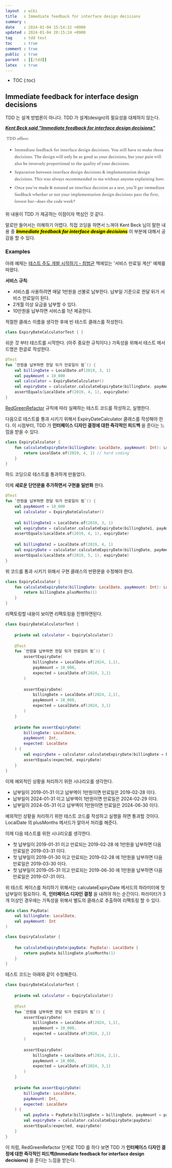 ```yaml
---
layout  : wiki
title   : Immediate feedback for interface design decisions
summary : 
date    : 2024-01-04 15:54:32 +0900
updated : 2024-01-04 20:15:24 +0900
tag     : tdd test
toc     : true
comment : true
public  : true
parent  : [[/tdd]]
latex   : true
---
```

* TOC
{:toc}

## Immediate feedback for interface design decisions

TDD 는 설계 방법론이 아니다. TDD 가 설계(design)의 필요성을 대체하지 않는다.

___[Kent Beck said "Immediate feedback for interface design decisions"](https://tidyfirst.substack.com/p/tdd-isnt-design)___

![](/resource/wiki/tdd-interface-design-decisions/tdd-offers.png)

위 내용이 TDD 가 제공하는 이점이자 핵심인 것 같다.

말로만 들어서는 이해하기 어렵다. 직접 코딩을 하면서 느껴야 Kent Beck 님이 말한 내용 중 <mark><em><strong>Immediate feedback for interface design decisions</strong></em></mark> 이 부분에 대해서 공감을 할 수 있다.

### Examples

아래 예제는 [테스트 주도 개발 시작하기 - 최범균](#) 책에있는 '서비스 만료일 계산' 예제를 따왔다.

__서비스 규칙__:
- 서비스를 사용하려면 매달 1만원을 선불로 납부한다. 납부일 기준으로 한달 뒤가 서비스 만료일이 된다.
- 2개월 이상 요금을 납부할 수 있다.
- 10만원을 납부하면 서비스를 1년 제공한다.

적절한 클래스 이름을 생각한 후에 빈 테스트 클래스를 작성한다.

```kotlin
class ExpiryDateCalculatorTest { }
```

쉬운 것 부터 테스트를 시작한다. (아주 중요한 규칙이다.) 가독성을 위해서 테스트 메서드명은 한글로 작성한다.

```kotlin
@Test
fun `만원을 납부하면 한달 뒤가 만료일이 됨`() {
    val billingDate = LocalDate.of(2019, 3, 1)
    val payAmount = 10_000
    val calculator = ExpiryDateCalculator()
    val expiryDate = calculator.calculateExpiryDate(billingDate, payAmount)
    assertEquals(LocalDate.of(2019, 4, 1), expiryDate)
}
```

[RedGreenRefactor](https://baekjungho.github.io/wiki/tdd/tdd-red-green-refactor/) 규칙에 따라 실패하는 테스트 코드를 작성하고, 실행한다.

다음으로 테스트를 통과 시키기 위해서 ExpiryDateCalculator 클래스를 작성해야 한다. 이 시점부터, TDD 가 __인터페이스 디자인 결정에 대한 즉각적인 피드백__ 을 준다는 느낌을 받을 수 있다.

```kotlin
class ExpiryCalculator {
    fun calculateExpiryDate(billingDate: LocalDate, payAmount: Int): LocalDate {
        return LocalDate.of(2019, 4, 1) // hard coding
    }
}
```

하드 코딩으로 테스트를 통과하게 만들었다.

이제 __새로운 단언문을 추가하면서 구현을 일반화__ 한다.

```kotlin
@Test
fun `만원을 납부하면 한달 뒤가 만료일이 됨`() {
    val payAmount = 10_000
    val calculator = ExpiryDateCalculator()
    
    val billingDate1 = LocalDate.of(2019, 3, 1)
    val expiryDate = calculator.calculateExpiryDate(billingDate1, payAmount)
    assertEquals(LocalDate.of(2019, 4, 1), expiryDate)

    val billingDate2 = LocalDate.of(2019, 4, 1)
    val expiryDate = calculator.calculateExpiryDate(billingDate, payAmount)
    assertEquals(LocalDate.of(2019, 5, 1), expiryDate)
}
```

위 코드를 통과 시키기 위해서 구현 클래스의 반환문을 수정해야 한다.

```kotlin
class ExpiryCalculator {
    fun calculateExpiryDate(billingDate: LocalDate, payAmount: Int): LocalDate {
        return billingDate.plusMonths(1)
    }
}
```

리팩토링할 내용이 보이면 리팩토링을 진행하면된다.

```kotlin
class ExpiryDateCalculatorTest {

    private val calculator = ExpiryCalculator()

    @Test
    fun `만원을 납부하면 한달 뒤가 만료일이 됨`() {
        assertExpiryDate(
            billingDate = LocalDate.of(2024, 1,1),
            payAmount = 10_000,
            expected = LocalDate.of(2024, 2,1)
        )

        assertExpiryDate(
            billingDate = LocalDate.of(2024, 2,1),
            payAmount = 10_000,
            expected = LocalDate.of(2024, 3,1)
        )
    }
    
    private fun assertExpiryDate(
        billingDate: LocalDate,
        payAmount: Int,
        expected: LocalDate
    ) {
        val expiryDate = calculator.calculateExpiryDate(billingDate = billingDate, payAmount = payAmount)
        assertEquals(expected, expiryDate)
    }
}
```

이제 예외적인 상황을 처리하기 위한 시나리오를 생각한다.

- 납부일이 2019-01-31 이고 납부액이 1만원이면 만료일은 2019-02-28 이다.
- 납부일이 2024-01-31 이고 납부액이 1만원이면 만료일은 2024-02-29 이다.
- 납부일이 2024-05-31 이고 납부액이 1만원이면 만료일은 2024-06-30 이다.

예외적인 상황을 처리하기 위한 테스트 코드를 작성하고 실행을 하면 통과할 것이다. LocalDate 의 plusMonths 메서드가 알아서 처리를 해준다.

이제 다음 테스트를 위한 시나리오를 생각한다.

- 첫 납부일이 2019-01-31 이고 만료되는 2019-02-28 에 1만원을 납부하면 다음 만료일은 2019-03-31 이다.
- 첫 납부일이 2019-01-30 이고 만료되는 2019-02-28 에 1만원을 납부하면 다음 만료일은 2019-03-30 이다.
- 첫 납부일이 2019-05-31 이고 만료되는 2019-06-30 에 1만원을 납부하면 다음 만료일은 2019-07-31 이다.

위 테스트 케이스를 처리하기 위해서는 calculateExpiryDate 메서드의 파라미터에 첫 납부일이 필요하다. 즉, __인터페이스 디자인 결정__ 을 내려야 하는 순간이다.
파라미터가 3개 이상인 경우에는 가독성을 위해서 별도의 클래스로 추출하여 리팩토링 할 수 있다.

```kotlin
data class PayData(
    val billingDate: LocalDate,
    val payAmount: Int
)
```
```kotlin
class ExpiryCalculator {

    fun calculateExpiryDate(payData: PayData): LocalDate {
        return payData.billingDate.plusMonths(1)
    }
}
```

테스트 코드는 아래와 같이 수정해준다.

```kotlin
class ExpiryDateCalculatorTest {

    private val calculator = ExpiryCalculator()

    @Test
    fun `만원을 납부하면 한달 뒤가 만료일이 됨`() {
        assertExpiryDate(
            billingDate = LocalDate.of(2024, 1,1),
            payAmount = 10_000,
            expected = LocalDate.of(2024, 2,1)
        )

        assertExpiryDate(
            billingDate = LocalDate.of(2024, 2,1),
            payAmount = 10_000,
            expected = LocalDate.of(2024, 3,1)
        )
    }

    private fun assertExpiryDate(
        billingDate: LocalDate,
        payAmount: Int,
        expected: LocalDate
    ) {
        val payData = PayData(billingDate = billingDate, payAmount = payAmount)
        val expiryDate = calculator.calculateExpiryDate(payData)
        assertEquals(expected, expiryDate)
    }
}
```

이 처럼, RedGreenRefactor 단계로 TDD 를 하다 보면 TDD 가 __인터페이스 디자인 결정에 대한 즉각적인 피드백(Immediate feedback for interface design decisions)__ 을 준다는 느낌을 받는다.